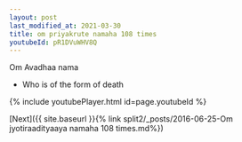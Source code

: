 ```yaml
---
layout: post
last_modified_at: 2021-03-30
title: om priyakrute namaha 108 times
youtubeId: pR1DVuWHV8Q
---
```

 
 
Om Avadhaa nama 
 
 -  Who is of the form of death 
 
  
 
  
 
 
 
 
 
 


{% include youtubePlayer.html id=page.youtubeId %}
 
[Next]({{ site.baseurl }}{% link  split2/_posts/2016-06-25-Om jyotiraadityaaya namaha 108 times.md%})
 
